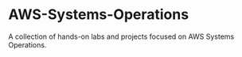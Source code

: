 # AWS-Systems-Operations
A collection of hands-on labs and projects focused on AWS Systems Operations.
